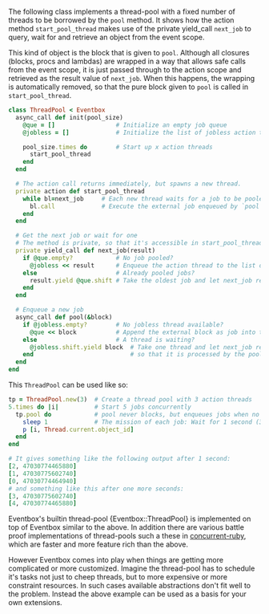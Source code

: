 The following class implements a thread-pool with a fixed number of threads to be borrowed by the `pool` method.
It shows how the action method `start_pool_thread` makes use of the private yield_call `next_job` to query, wait for and retrieve an object from the event scope.

This kind of object is the block that is given to `pool`.
Although all closures (blocks, procs and lambdas) are wrapped in a way that allows safe calls from the event scope, it is just passed through to the action scope and retrieved as the result value of `next_job`.
When this happens, the wrapping is automatically removed, so that the pure block given to `pool` is called in `start_pool_thread`.

```ruby
class ThreadPool < Eventbox
  async_call def init(pool_size)
    @que = []                 # Initialize an empty job queue
    @jobless = []             # Initialize the list of jobless action threads

    pool_size.times do        # Start up x action threads
      start_pool_thread
    end
  end

  # The action call returns immediately, but spawns a new thread.
  private action def start_pool_thread
    while bl=next_job     # Each new thread waits for a job to be pooled
      bl.call             # Execute the external job enqueued by `pool`
    end
  end

  # Get the next job or wait for one
  # The method is private, so that it's accessible in start_pool_thread action but not externally
  private yield_call def next_job(result)
    if @que.empty?            # No job pooled?
      @jobless << result      # Enqueue the action thread to the list of jobless workers
    else                      # Already pooled jobs?
      result.yield @que.shift # Take the oldest job and let next_job return with this job
    end
  end

  # Enqueue a new job
  async_call def pool(&block)
    if @jobless.empty?        # No jobless thread available?
      @que << block           # Append the external block as job into the queue
    else                      # A thread is waiting?
      @jobless.shift.yield block  # Take one thread and let next_job return the given job
    end                           # so that it is processed by the pool_thread action above
  end
end
```

This `ThreadPool` can be used like so:

```ruby
tp = ThreadPool.new(3)  # Create a thread pool with 3 action threads
5.times do |i|          # Start 5 jobs concurrently
  tp.pool do            # pool never blocks, but enqueues jobs when no free thread is available
    sleep 1             # The mission of each job: Wait for 1 second (3 jobs concurrently)
    p [i, Thread.current.object_id]
  end
end

# It gives something like the following output after 1 second:
[2, 47030774465880]
[1, 47030775602740]
[0, 47030774464940]
# and something like this after one more seconds:
[3, 47030775602740]
[4, 47030774465880]
```

Eventbox's builtin thread-pool {Eventbox::ThreadPool} is implemented on top of Eventbox similar to the above.
In addition there are various battle proof implementations of thread-pools such a these in [concurrent-ruby](https://github.com/ruby-concurrency/concurrent-ruby), which are faster and more feature rich than the above.

However Eventbox comes into play when things are getting more complicated or more customized.
Imagine the thread-pool has to schedule it's tasks not just to cheep threads, but to more expensive or more constraint resources.
In such cases available abstractions don't fit well to the problem.
Instead the above example can be used as a basis for your own extensions.
